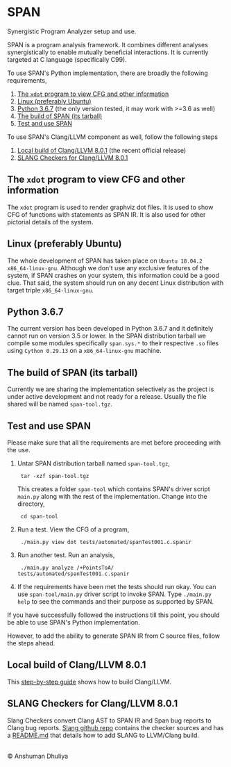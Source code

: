 SPAN
====================
Synergistic Program Analyzer setup and use.

SPAN is a program analysis framework.
It combines different analyses synergistically
to enable mutually beneficial interactions.
It is currently targeted at C language (specifically C99).

To use SPAN's Python implementation,
there are broadly the following requirements,

1. [The `xdot` program to view CFG and other information](#xdot)
2. [Linux (preferably Ubuntu)](#linux)
3. [Python 3.6.7](#python) (the only version tested, it may work with >=3.6 as well) 
4. [The build of SPAN (its tarball)](#span-build)
5. [Test and use SPAN](#testspan)

To use SPAN's Clang/LLVM component as well, follow the following steps
1. [Local build of Clang/LLVM 8.0.1](#clangsetup) (the recent official release)
2. [SLANG Checkers for Clang/LLVM 8.0.1](#slang)

<a name="xdot"></a>
## The `xdot` program to view CFG and other information
The `xdot` program is used to render graphviz dot files.
It is used to show CFG of functions
with statements as SPAN IR. It is also used for other
pictorial details of the system.

<a name="linux"></a>
## Linux (preferably Ubuntu)
The whole development of SPAN has taken place on
`Ubuntu 18.04.2 x86_64-linux-gnu`.
Although we don't use any exclusive features of the system,
if SPAN crashes on your system, this information could be a good clue.
That said, the system should run on any decent Linux distribution
with target triple `x86_64-linux-gnu`.

<a name="python"></a>
## Python 3.6.7
The current version has been developed in Python 3.6.7 and it
definitely cannot run on version 3.5 or lower.
In the SPAN distribution tarball we compile some
modules specifically `span.sys.*` to their respective `.so`
files using `Cython 0.29.13` on a `x86_64-linux-gnu` machine.

<a name="span-build"></a>
## The build of SPAN (its tarball)
Currently we are sharing the implementation selectively as the project
is under active development and not ready for a release.
Usually the file shared will be named `span-tool.tgz`.

<a name="testspan"></a>
## Test and use SPAN
Please make sure that all the requirements are met before
proceeding with the use.

1. Untar SPAN distribution tarball named `span-tool.tgz`,

        tar -xzf span-tool.tgz

   This creates a folder `span-tool` which contains SPAN's
   driver script `main.py` along with the rest of the implementation.
   Change into the directory,

        cd span-tool

2. Run a test. View the CFG of a program,
       
        ./main.py view dot tests/automated/spanTest001.c.spanir

3. Run another test. Run an analysis,
       
        ./main.py analyze /+PointsToA/ tests/automated/spanTest001.c.spanir

4. If the requirements have been met the tests should run okay.
   You can use `span-tool/main.py` driver script
   to invoke SPAN. Type `./main.py help` to see the commands and their
   purpose as supported by SPAN.

If you have successfully followed the instructions till this point,
you should be able to use SPAN's Python implementation.

However, to add the ability to generate SPAN IR from C source files,
follow the steps ahead.


<a name="clangsetup"></a>
## Local build of Clang/LLVM 8.0.1
This [step-by-step guide][1] shows how to build Clang/LLVM.

<a name="slang"></a>
## SLANG Checkers for Clang/LLVM 8.0.1
Slang Checkers convert Clang AST to SPAN IR and
Span bug reports to Clang bug reports.
[Slang github repo][2] contains the checker sources and
has a [README.md][3] that details how to add SLANG to
LLVM/Clang build.

[1]: http://adhuliya.pythonanywhere.com/compilers/llvm/get_started.html
[2]: https://github.com/adhuliya/SLANG
[3]: https://github.com/adhuliya/SLANG/blob/master/README.md

<div class="footer"> <br/> &copy; Anshuman Dhuliya <br/> </div>

